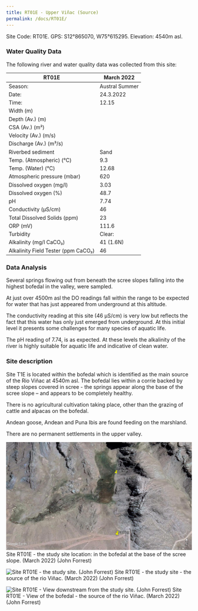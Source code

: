 ```yaml
---
title: RT01E - Upper Viñac (Source)
permalink: /docs/RT01E/
---
```



Site Code: RT01E.  GPS: S12°865070, W75°615295. Elevation:
4540m asl.


### Water Quality Data

The following river and water quality data was collected from this site:

|     RT01E                                  |     March 2022        |
|--------------------------------------------|-----------------------|
|     Season:                                |     Austral Summer    |
|     Date:                                  |     24.3.2022         |
|     Time:                                  |     12.15             |
|     Width (m)                              |                       |
|     Depth (Av.) (m)                        |                       |
|     CSA (Av.) (m²)                         |                       |
|     Velocity (Av.) (m/s)                   |                       |
|     Discharge (Av.) (m³/s)                 |                       |
|     Riverbed sediment                      |     Sand              |
|     Temp. (Atmospheric) (°C)               |     9.3               |
|     Temp. (Water) (°C)                     |     12.68             |
|     Atmospheric pressure (mbar)            |     620               |
|     Dissolved oxygen (mg/l)                |     3.03              |
|     Dissolved oxygen (%)                   |     48.7              |
|     pH                                     |     7.74              |
|     Conductivity (µS/cm)                   |     46                |
|     Total Dissolved Solids (ppm)           |     23                |
|     ORP (mV)                               |     111.6             |
|     Turbidity                              |     Clear:            |
|     Alkalinity (mg/l CaCO₃)                |     41 (1.6N)         |
|     Alkalinity Field Tester (ppm CaCO₃)    |     46                |


### Data Analysis
Several springs flowing out from beneath the scree slopes falling into the highest bofedal in the valley, were sampled. 

At just over 4500m asl the DO readings fall within the range to be expected for water that has just appeared from underground at this altitude.

The conductivity reading at this site (46 µS/cm) is very low but reflects the fact that this water has only just emerged from underground. At this initial level it presents some challenges for many species of aquatic life.

The pH reading of 7.74, is as expected. At these levels the alkalinity of the river is highly suitable for aquatic life and indicative of clean water. 


### Site description
Site T1E is located within the bofedal which is identified as the main source of the Rio Viñac at 4540m asl. The bofedal lies within a corrie backed by steep slopes covered in scree - the springs appear along the base of the scree slope – and appears to be completely healthy.

There is no agricultural cultivation taking place, other than the grazing of cattle and alpacas on the bofedal. 

Andean goose, Andean and Puna Ibis are found feeding on the marshland. 

There are no permanent settlements in the upper valley.



![Site RT01E - the study site location. (John Forrest)](/assets/SiteDescriptions/T1/RT1eVinaksource.jpg)
Site RT01E - the study site location: in the bofedal at the base of the scree slope. (March 2022) (John Forrest)


![Site RT01E - the study site. (John Forrest)](/assets/SiteDescriptions/T1/T1eSource.jpg)
Site RT01E - the study site - the source of the rio Viñac. (March 2022) (John Forrest)


![Site RT01E - View downstream from the study site. (John Forrest)](/assets/SiteDescriptions/T1/T1eViewofbofedal(source).jpg)
Site RT01E - View of the bofedal - the source of the rio Viñac. (March 2022) (John Forrest)

